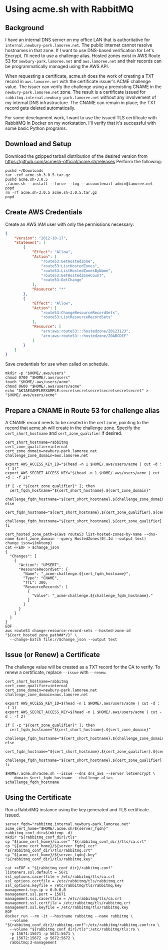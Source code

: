 # Using acme.sh with RabbitMQ

## Background

I have an internal DNS server on my office LAN that is authoritative for `internal.newbury-park.lamoree.net`. The public internet cannot resolve hostnames in that zone. If I want to use DNS-based verification for Let's Encrypt, I'll need to use a challenge alias. Hosted zones exist in AWS Route 53 for `newbury-park.lamoree.net` and `aws.lamoree.net` and their records can be programmatically managed using the AWS API.

When requesting a certificate, acme.sh does the work of creating a TXT record in `aws.lamoree.net` with the certificate issuer's ACME challenge value. The issuer can verify the challenge using a preexisting CNAME in the `newbury-park.lamoree.net` zone. The result is a certificate issued for `rabbitmq.internal.newbury-park.lamoree.net` without any involvement of my internal DNS infrastructure. The CNAME can remain in place; the TXT record gets deleted automatically.

For some development work, I want to use the issued TLS certificate with RabbitMQ in Docker on my workstation. I'll verify that it's successful with some basic Python programs.

## Download and Setup

Download the gzipped tarball distribution of the desired version from https://github.com/acmesh-official/acme.sh/releases
Perform the following:

```shell
pushd ~/Downloads
tar -zxf acme.sh-3.0.5.tar.gz
pushd acme.sh-3.0.5
./acme.sh --install --force --log --accountemail admin@lamoree.net
popd
rm -rf acme.sh-3.0.5 acme.sh-3.0.5.tar.gz
popd
```


## Create AWS Credentials

Create an AWS IAM user with only the permissions necessary:

```json
{
    "Version": "2012-10-17",
    "Statement": [
        {
            "Effect": "Allow",
            "Action": [
                "route53:GetHostedZone",
                "route53:ListHostedZones",
                "route53:ListHostedZonesByName",
                "route53:GetHostedZoneCount",
                "route53:GetChange"
            ],
            "Resource": "*"
        },
        {
            "Effect": "Allow",
            "Action": [
                "route53:ChangeResourceRecordSets",
                "route53:ListResourceRecordSets"
            ],
            "Resource": [
                "arn:aws:route53:::hostedzone/Z0123123",
                "arn:aws:route53:::hostedzone/Z0ABCDEF"
            ]
        }
    ]
}
```

Save credentials for use when called on schedule.

```shell
mkdir -p "$HOME/.aws/users"
chmod 0700 "$HOME/.aws/users"
touch "$HOME/.aws/users/acme"
chmod 0600 "$HOME/.aws/users/acme"
echo "AKIAEXAMPLEEXAMPLE:secretsecretsecretsecretsecretsecret" > "$HOME/.aws/users/acme"
```


## Prepare a CNAME in Route 53 for challenge alias

A CNAME record needs to be created in the cert zone, pointing to the record that acme.sh will create in the challenge zone.
Specify the `cert_short_hostname` and `cert_zone_qualifier` if desired.

```shell
cert_short_hostname=rabbitmq
cert_zone_qualifier=internal
cert_zone_domain=newbury-park.lamoree.net
challenge_zone_domain=aws.lamoree.net

export AWS_ACCESS_KEY_ID="$(head -n 1 $HOME/.aws/users/acme | cut -d : -f 1)"
export AWS_SECRET_ACCESS_KEY="$(head -n 1 $HOME/.aws/users/acme | cut -d : -f 2)"

if [ -z "${cert_zone_qualifier}" ]; then
  cert_fqdn_hostname="${cert_short_hostname}.${cert_zone_domain}"
  challenge_fqdn_hostname="${cert_short_hostname}.${challenge_zone_domain}"
else
  cert_fqdn_hostname="${cert_short_hostname}.${cert_zone_qualifier}.${cert_zone_domain}"
  challenge_fqdn_hostname="${cert_short_hostname}.${cert_zone_qualifier}.${challenge_zone_domain}"
fi

cert_hosted_zone_path=$(aws route53 list-hosted-zones-by-name --dns-name $cert_zone_domain --query HostedZones[0].Id --output text)
change_json=$(mktemp)
cat <<EOF > $change_json
{
  "Changes": [
    {
      "Action": "UPSERT",
      "ResourceRecordSet": {
        "Name": "_acme-challenge.${cert_fqdn_hostname}",
        "Type": "CNAME",
        "TTL": 300,
        "ResourceRecords": [
          {
            "Value": "_acme-challenge.${challenge_fqdn_hostname}."
          }
        ]
      }
    }
  ]
}
EOF
aws route53 change-resource-record-sets --hosted-zone-id "${cert_hosted_zone_path##*/}" \
  --change-batch file://$change_json --output text
```


## Issue (or Renew) a Certificate

The challenge value will be created as a TXT record for the CA to verify. To renew a certificate, replace `--issue` with `--renew`.

```shell
cert_short_hostname=rabbitmq
cert_zone_qualifier=internal
cert_zone_domain=newbury-park.lamoree.net
challenge_zone_domain=aws.lamoree.net

export AWS_ACCESS_KEY_ID=$(head -n 1 $HOME/.aws/users/acme | cut -d : -f 1)
export AWS_SECRET_ACCESS_KEY=$(head -n 1 $HOME/.aws/users/acme | cut -d : -f 2)

if [ -z "${cert_zone_qualifier}" ]; then
  cert_fqdn_hostname="${cert_short_hostname}.${cert_zone_domain}"
  challenge_fqdn_hostname="${cert_short_hostname}.${challenge_zone_domain}"
else
  cert_fqdn_hostname="${cert_short_hostname}.${cert_zone_qualifier}.${cert_zone_domain}"
  challenge_fqdn_hostname="${cert_short_hostname}.${cert_zone_qualifier}.${challenge_zone_domain}"
fi

$HOME/.acme.sh/acme.sh --issue --dns dns_aws --server letsencrypt \
  --domain $cert_fqdn_hostname --challenge-alias $challenge_fqdn_hostname
```


## Using the Certificate

Run a RabbitMQ instance using the key generated and TLS certificate issued.

```shell
server_fqdn="rabbitmq.internal.newbury-park.lamoree.net"
acme_cert_home="$HOME/.acme.sh/${server_fqdn}"
rabbitmq_conf_dir=$(mktemp -d)
mkdir "${rabbitmq_conf_dir}/tls"
cp "${acme_cert_home}/ca.cer" "${rabbitmq_conf_dir}/tls/ca.crt"
cp "${acme_cert_home}/${server_fqdn}.cer" "${rabbitmq_conf_dir}/tls/rabbitmq.crt"
cp "${acme_cert_home}/${server_fqdn}.key" "${rabbitmq_conf_dir}/tls/rabbitmq.key"

cat <<EOF > "${rabbitmq_conf_dir}/rabbitmq.conf"
listeners.ssl.default = 5671
ssl_options.cacertfile = /etc/rabbitmq/tls/ca.crt
ssl_options.certfile = /etc/rabbitmq/tls/rabbitmq.crt
ssl_options.keyfile = /etc/rabbitmq/tls/rabbitmq.key
management.tcp.ip = 0.0.0.0
management.ssl.port = 15671
management.ssl.cacertfile = /etc/rabbitmq/tls/ca.crt
management.ssl.certfile = /etc/rabbitmq/tls/rabbitmq.crt
management.ssl.keyfile = /etc/rabbitmq/tls/rabbitmq.key
EOF
docker run --rm -it --hostname rabbitmq --name rabbitmq \
  --volume "${rabbitmq_conf_dir}/rabbitmq.conf":/etc/rabbitmq/rabbitmq.conf:ro \
  --volume "${rabbitmq_conf_dir}/tls":/etc/rabbitmq/tls:ro \
  -p 15671:15671 -p 5671:5671 \
  -p 15672:15672 -p 5672:5672 \
  rabbitmq:3-management
```
